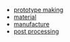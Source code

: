 

* [prototype making](en/prototype/prototype.md)
* [material](en/prototype/protmaterial.md)
* [manufacture](en/prototype/manufacture.md)
* [post processing](en/prototype/postprocess.md)
